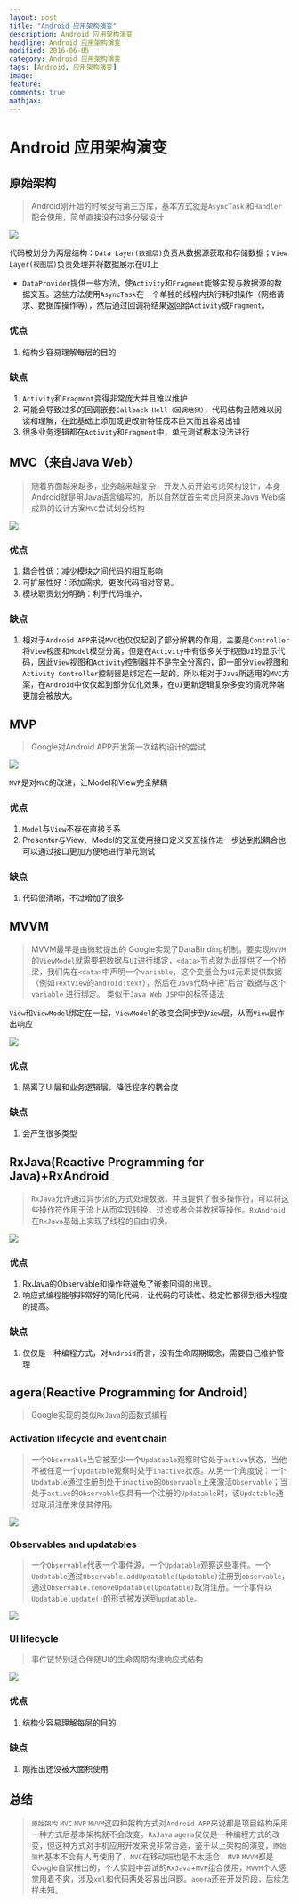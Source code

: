 ```yaml
---
layout: post
title: "Android 应用架构演变"
description: Android 应用架构演变
headline: Android 应用架构演变
modified: 2016-06-05
category: Android 应用架构演变
tags: [Android, 应用架构演变]
image:
feature:
comments: true
mathjax:
---
```



# Android 应用架构演变

## 原始架构
  > Android刚开始的时候没有第三方库，基本方式就是`AsyncTask` 和`Handler`配合使用，简单直接没有过多分层设计

  ![](/assets/images/2016/06/origin.png)

  代码被划分为两层结构：`Data Layer(数据层)`负责从数据源获取和存储数据；`View Layer(视图层)`负责处理并将数据展示在`UI`上

  * `DataProvider`提供一些方法，使`Activity`和`Fragment`能够实现与数据源的数据交互。这些方法使用`AsyncTask`在一个单独的线程内执行耗时操作（网络请求、数据库操作等），然后通过回调将结果返回给`Activity`或`Fragment`。


  ### 优点
  1. 结构少容易理解每层的目的


  ### 缺点
  1. `Activity`和`Fragment`变得非常庞大并且难以维护
  2. 可能会导致过多的回调嵌套`Callback Hell（回调地狱）`，代码结构丑陋难以阅读和理解，在此基础上添加或更改新特性成本巨大而且容易出错
  3. 很多业务逻辑都在`Activity`和`Fragment`中，单元测试根本没法进行


## MVC（来自Java Web）
  > 随着界面越来越多，业务越来越复杂，开发人员开始考虑架构设计，本身Android就是用Java语言编写的，所以自然就首先考虑用原来Java Web端成熟的设计方案`MVC`尝试划分结构

  ![](/assets/images/2016/06/mvc.png)

  ### 优点
  1. 耦合性低：减少模块之间代码的相互影响
  2. 可扩展性好：添加需求，更改代码相对容易。
  3. 模块职责划分明确：利于代码维护。


  ### 缺点
  1. 相对于`Android APP`来说`MVC`也仅仅起到了部分解耦的作用，主要是`Controller`将`View`视图和`Model`模型分离，但是在`Activity`中有很多关于视图`UI`的显示代码，因此`View`视图和`Activity`控制器并不是完全分离的，即一部分`View`视图和`Activity Controller`控制器是绑定在一起的，所以相对于`Java`所适用的`MVC`方案，在`Android`中仅仅起到部分优化效果，在`UI`更新逻辑复杂多变的情况弊端更加会被放大。

## MVP
  > Google对Android APP开发第一次结构设计的尝试

  ![](/assets/images/2016/06/mvp.png)

  `MVP`是对`MVC`的改进，让Model和View完全解耦

  ### 优点
  1. `Model`与`View`不存在直接关系
  2. Presenter与View、Model的交互使用接口定义交互操作进一步达到松耦合也可以通过接口更加方便地进行单元测试


  ### 缺点
  1. 代码很清晰，不过增加了很多


## MVVM
  >MVVM最早是由微软提出的 Google实现了DataBinding机制。要实现`MVVM`的`ViewModel`就需要把数据与`UI`进行绑定，`<data>`节点就为此提供了一个桥梁，我们先在`<data>`中声明一个`variable`，这个变量会为`UI`元素提供数据（例如`TextView`的`android:text`），然后在`Java`代码中把”后台”数据与这个`variable` 进行绑定。 类似于`Java Web JSP`中的标签语法



  `View`和`ViewModel`绑定在一起，`ViewModel`的改变会同步到`View`层，从而`View`层作出响应

  ![](/assets/images/2016/06/mvvm.png)

  ### 优点
  1. 隔离了UI层和业务逻辑层，降低程序的耦合度


  ### 缺点
  1. 会产生很多类型

## RxJava(Reactive Programming for Java)+RxAndroid
  > `RxJava`允许通过异步流的方式处理数据，并且提供了很多操作符，可以将这些操作符作用于流上从而实现转换，过滤或者合并数据等操作。`RxAndroid`在`RxJava`基础上实现了线程的自由切换。

  ![](/assets/images/2016/06/legend.png)

  ### 优点
  1. RxJava的Observable和操作符避免了嵌套回调的出现。
  2. 响应式编程能够非常好的简化代码，让代码的可读性、稳定性都得到很大程度的提高。

  ### 缺点
  1. 仅仅是一种编程方式，对`Android`而言，没有生命周期概念，需要自己维护管理

## agera(Reactive Programming for Android)
  > Google实现的类似`RxJava`的函数式编程

  ### Activation lifecycle and event chain
  > 一个`Observable`当它被至少一个`Updatable`观察时它处于`active`状态，当他不被任意一个`Updatable`观察时处于`inactive`状态。从另一个角度说：一个`Updatable`通过注册到处于`inactive`的`Observable`上来激活`Observable`；当处于`active`的`Observable`仅具有一个注册的`Updatable`时，该`Updatable`通过取消注册来使其停用。

  ![](/assets/images/2016/06/observablelifecycle.png)

  ### Observables and updatables
  > 一个`Observable`代表一个事件源，一个`Updatable`观察这些事件。一个`Updatable`通过`Observable.addUpdatable(Updatable)`注册到`observable`，通过`Observable.removeUpdatable(Updatable)`取消注册。一个事件以`Updatable.update()`的形式被发送到`updatable`。

  ![](/assets/images/2016/06/downstream.png)

  ### UI lifecycle
  > 事件链特别适合伴随UI的生命周期构建响应式结构

  ![](/assets/images/2016/06/uilifecycle.png)

  ### 优点
  1. 结构少容易理解每层的目的

  ### 缺点
  1. 刚推出还没被大面积使用

## 总结

> `原始架构` `MVC` `MVP` `MVVM`这四种架构方式对`Android APP`来说都是项目结构采用一种方式后基本架构就不会改变。`RxJava` `agera`仅仅是一种编程方式的改变，但这种方式对手机应用开发来说非常合适，鉴于以上架构的演变，`原始架构`基本不会有人再使用了，`MVC`在移动端也是不太适合，`MVP` `MVVM`都是Google自家推出的，个人实践中尝试的`RxJava`+`MVP`组合使用，`MVVM`个人感觉用着不爽，涉及`xml`和代码两处容易出问题。`agera`还在开发阶段，后续怎样未知。
